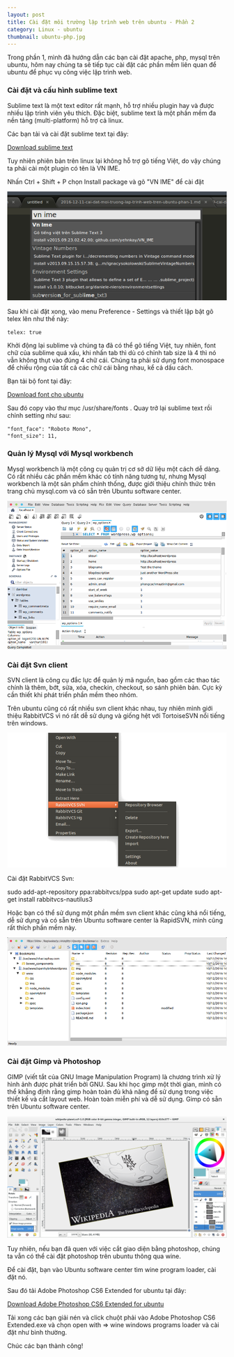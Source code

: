 ```yaml
---
layout: post
title: Cài đặt môi trường lập trình web trên ubuntu - Phần 2
category: Linux - ubuntu
thumbnail: ubuntu-php.jpg
---
```

Trong phần 1, mình đã hướng dẫn các bạn cài đặt apache, php, mysql trên ubuntu, hôm nay chúng ta sẽ tiếp tục cài đặt các phần mềm liên quan để ubuntu để phục vụ công việc lập trình web.

### Cài đặt và cấu hình sublime text

Sublime text là một text editor rất mạnh, hỗ trợ nhiều plugin hay và được nhiều lập trình viên yêu thích. Đặc biệt, sublime text là một phần mềm đa nền tảng (multi-platform) hỗ trợ cả linux.

Các bạn tải và cài đặt sublime text tại đây:

[Download sublime text](https://www.sublimetext.com/3)

Tuy nhiên phiên bản trên linux lại không hỗ trợ gõ tiếng Việt, do vậy chúng ta phải cài một plugin có tên là VN IME.

Nhấn Ctrl + Shift + P chọn Install package và gõ "VN IME" để cài đặt

![VN IME](images/vn-ime.png)

Sau khi cài đặt xong, vào menu Preference - Settings và thiết lập bật gõ telex lên như thế này:

```
telex: true
```

Khởi động lại sublime và chúng ta đã có thể gõ tiếng Việt, tuy nhiên, font chữ của sublime quá xấu, khi nhấn tab thì dù có chỉnh tab size là 4 thì nó vẫn không thụt vào đúng 4 chữ cái. Chúng ta phải sử dụng font monospace để chiều rộng của tất cả các chữ cái bằng nhau, kể cả dấu cách.

Bạn tải bộ font tại đây:

[Download font cho ubuntu](https://drive.google.com/file/d/0B2-NdjFXI2hOeVhEX1pSdFg1YjA/view?usp=sharing)

Sau đó copy vào thư mục /usr/share/fonts . Quay trở lại sublime text rồi chỉnh setting như sau:

```
"font_face": "Roboto Mono",
"font_size": 11,
```

### Quản lý Mysql với Mysql workbench

Mysql workbench là một công cụ quản trị cơ sở dữ liệu một cách dễ dàng. Có rất nhiều các phần mềm khác có tính năng tương tự, nhưng Mysql workbench là một sản phẩm chính thống, được giới thiệu chính thức trên trang chủ mysql.com và có sẵn trên Ubuntu software center.

![Mysql workbench](images/mysql-workbench.png)

### Cài đặt Svn client

SVN client là công cụ đắc lực để quản lý mã nguồn, bao gồm các thao tác chính là thêm, bớt, sửa, xóa, checkin, checkout, so sánh phiên bản. Cực kỳ cần thiết khi phát triển phần mềm theo nhóm.

Trên ubuntu cũng có rất nhiều svn client khác nhau, tuy nhiên mình giới thiệu RabbitVCS vì nó rất dễ sử dụng và giống hệt với TortoiseSVN nổi tiếng trên windows.

![RabbitVCS](images/rabbitvcs.png)

Cài đặt RabbitVCS Svn:

sudo add-apt-repository ppa:rabbitvcs/ppa
sudo apt-get update
sudo apt-get install rabbitvcs-nautilus3

Hoặc bạn có thể sử dụng một phần mềm svn client khác cũng khá nổi tiếng, dễ sử dụng và có sẵn trên Ubuntu software center là RapidSVN, mình cũng rất thích phần mềm này. 

![RapidSVN](images/rapidsvn.png)

### Cài đặt Gimp và Photoshop

GIMP (viết tắt của GNU Image Manipulation Program) là chương trình xử lý hình ảnh được phát triển bởi GNU. Sau khi học gimp một thời gian, mình có thể khẳng định rằng gimp hoàn toàn đủ khả năng để sử dụng trong việc thiết kế và cắt layout web. Hoàn toàn miễn phí và dễ sử dụng. Gimp có sẵn trên Ubuntu software center.

![gimp](images/gimp.png)

Tuy nhiên, nếu bạn đã quen với việc cắt giao diện bằng photoshop, chúng ta vẫn có thể cài đặt photoshop trên ubuntu thông qua wine.

Để cài đặt, bạn vào Ubuntu software center tìm wine program loader, cài đặt nó.

Sau đó tải Adobe Photoshop CS6 Extended for ubuntu tại đây:

[Download Adobe Photoshop CS6 Extended for ubuntu](https://drive.google.com/file/d/0B2-NdjFXI2hOSUl2QmNSLU91OTg/view?usp=sharing)

Tải xong các bạn giải nén và click chuột phải vào Adobe Photoshop CS6 Extended.exe và chọn open with => wine windows programs loader và cài đặt như bình thường.

Chúc các bạn thành công!